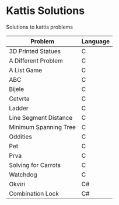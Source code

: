 # Kattis Solutions
Solutions to kattis problems

| Problem | Language |
| --- | --- |
| 3D Printed Statues | C |
| A Different Problem | C |
| A List Game | C |
| ABC | C |
| Bijele | C |
| Cetvrta | C |
| Ladder | C |
| Line Segment Distance | C |
| Minimum Spanning Tree | C |
| Oddities | C |
| Pet | C |
| Prva | C |
| Solving for Carrots | C |
| Watchdog | C |
| Okviri | C# |
| Combination Lock | C# |

